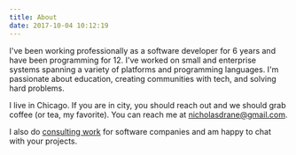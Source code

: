 ```yaml
---
title: About
date: 2017-10-04 10:12:19
---
```


I've been working professionally as a software developer for 6 years and have been programming for 12. I've worked on small and enterprise systems spanning a variety of platforms and programming languages. I'm passionate about education, creating communities with tech, and solving hard problems.

I live in Chicago. If you are in city, you should reach out and we should grab coffee (or tea, my favorite). You can reach me at [nicholasdrane@gmail.com](mailto://nicholasdrane@gmail.com).

I also do [consulting work](/hire-me) for software companies and am happy to chat with your projects.